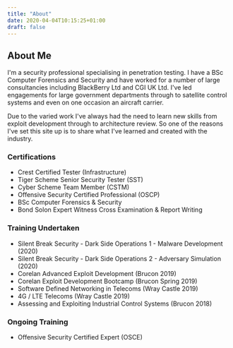 ```yaml
---
title: "About"
date: 2020-04-04T10:15:25+01:00
draft: false
---
```


## About Me

I'm a security professional specialising in penetration testing. I have a BSc Computer Forensics and Security and have worked for a number of large consultancies including BlackBerry Ltd and CGI UK Ltd. I've led engagements for large government departments through to satellite control systems and even on one occasion an aircraft carrier.  

Due to the varied work I've always had the need to learn new skills from exploit development through to architecture review. So one of the reasons I've set this site up is to share what I've learned and created with the industry.

### Certifications

+ Crest Certified Tester (Infrastructure)
+ Tiger Scheme Senior Security Tester (SST)
+ Cyber Scheme Team Member (CSTM)
+ Offensive Security Certified Professional (OSCP)
+ BSc Computer Forensics & Security
+ Bond Solon Expert Witness Cross Examination & Report Writing

### Training Undertaken

+ Silent Break Security - Dark Side Operations 1 - Malware Development (2020)
+ Silent Break Security - Dark Side Operations 2 - Adversary Simulation (2020)
+ Corelan Advanced Exploit Development (Brucon 2019)
+ Corelan Exploit Development Bootcamp (Brucon Spring 2019)
+ Software Defined Networking in Telecoms (Wray Castle 2019)
+ 4G / LTE Telecoms (Wray Castle 2019)
+ Assessing and Exploiting Industrial Control Systems (Brucon 2018)

### Ongoing Training 

+ Offensive Security Certified Expert (OSCE)